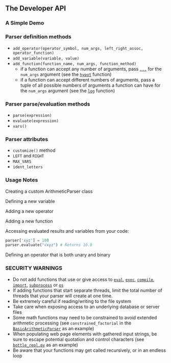 ## The Developer API


### A Simple Demo


### Parser definition methods

- `add_operator(operator_symbol, num_args, left_right_assoc, operator_function)`
- `add_variable(variable, value)`
- `add_function(function_name, num_args, function_method)`
  - if a function can accept any number of arguments, pass [`...`](https://docs.python.org/3/library/constants.html#Ellipsis) for the
    `num_args` argument (see the [`hypot`](https://docs.python.org/3/library/math.html#math.hypot) function)
  - if a function can accept different numbers of arguments, pass a tuple of all
    possible numbers of arguments a function can have for the `num_args` argument
    (see the [`log`](https://docs.python.org/3/library/math.html#math.log) function)

### Parser parse/evaluation methods

- `parse(expression)`
- `evaluate(expression)`
- `vars()`

### Parser attributes

- `customize()` method
- `LEFT` and `RIGHT`
- `MAX_VARS`
- `ident_letters`


### Usage Notes

Creating a custom ArithmeticParser class

Defining a new variable

Adding a new operator 

Adding a new function

Accessing evaluated results and variables from your code:

   ```python
   parser['xyz'] = 100
   parser.evaluate("√xyz") # Returns 10.0
   ```

Defining an operator that is both unary and binary


### SECURITY WARNINGS

  - Do not add functions that use or give access to [`eval`](https://docs.python.org/3/library/functions.html#eval), [`exec`](https://docs.python.org/3/library/functions.html#exec), [`compile`](https://docs.python.org/3/library/functions.html#compile), [`import`](https://docs.python.org/3/reference/simple_stmts.html#import), [`subprocess`](https://docs.python.org/3/library/subprocess.html#module-subprocess) or [`os`](https://docs.python.org/3/library/os.html#module-os)
  - If adding functions that start separate threads, limit the total number of threads that
    your parser will create at one time.
  - Be extremely careful if reading/writing to the file system
  - Take care when exposing access to an underlying database or server files
  - Some math functions may need to be constrained to avoid extended arithmetic processing (see 
    `constrained_factorial` in the [`BasicArithmeticParser`](https://github.com/pyparsing/plusminus/blob/master/doc/arithmetic_parser.md#the-core-basicarithmeticparser) as an example)
  - When populating web page elements with gathered input strings, be sure to escape potential quotation and control 
    characters (see [`bottle_repl.py`](https://github.com/pyparsing/plusminus/blob/master/plusminus/examples/bottle_repl.py) as an example)
  - Be aware that your functions may get called recursively, or in an
    endless loop
